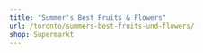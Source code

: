 ```yaml
---
title: "Summer's Best Fruits & Flowers"
url: /toronto/summers-best-fruits-und-flowers/
shop: Supermarkt
---
```

